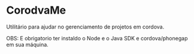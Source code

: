 # CorodvaMe

Utilitário para ajudar no gerenciamento de projetos em cordova.

OBS:
E obrigatorio ter instaldo o Node e o Java SDK e cordova/phonegap em sua máquina.
